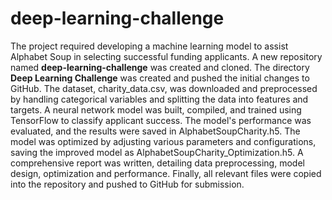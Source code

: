 # deep-learning-challenge
The project required developing a machine learning model to assist Alphabet Soup in selecting successful funding applicants.
A new repository named **deep-learning-challenge** was created and cloned.
The directory **Deep Learning Challenge** was created and pushed the initial changes to GitHub.
The dataset, charity_data.csv, was downloaded and preprocessed by handling categorical variables and splitting the data into features and targets.
A neural network model was built, compiled, and trained using TensorFlow to classify applicant success.
The model's performance was evaluated, and the results were saved in AlphabetSoupCharity.h5.
The model was optimized by adjusting various parameters and configurations, saving the improved model as AlphabetSoupCharity_Optimization.h5.
A comprehensive report was written, detailing data preprocessing, model design, optimization and performance.
Finally, all relevant files were copied into the repository and pushed to GitHub for submission.